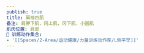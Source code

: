 ```yaml
---
publish: true
title: 肩袖四肌
备注: 肩胛下肌，冈上肌，冈下肌，小圆肌
肌肉位置: 肩部
🏃 训练动作集合:
- '[[Spaces/2-Area/运动健康/力量训练动作库/L侧平举]]'
---
```

